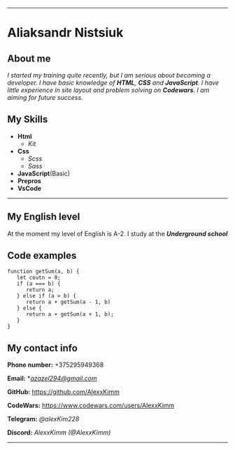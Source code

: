 ***
# Aliaksandr Nistsiuk


## About me

*I started my training quite recently, but I am serious about becoming a developer. I have basic knowledge of **HTML**, **CSS** and **JavaScript**. I have little experience in site layout and problem solving on **Codewars**. I am aiming for future success.*


## My Skills

* **Html**
    + *Kit*
* **Css**
    + *Scss*
    + *Sass*
* **JavaScript**(Basic)
* **Prepros**
* **VsCode**
***


## My English level

At the moment my level of English is A-2. I study at the ***Underground school***


## Code examples

```
function getSum(a, b) {
   let coutn = 0;
   if (a === b) {
      return a;
   } else if (a > b) {
      return a + getSum(a - 1, b)
   } else {
      return a + getSum(a + 1, b);
   }
}
```


## My contact info

**Phone number:** +375295949368


**Email:** **azazel294@gmail.com*


**GitHub:** https://github.com/AlexxKimm


**CodeWars:** https://www.codewars.com/users/AlexxKimm


**Telegram:** *@alexKim228*


**Discord:** *AlexxKimm (@AlexxKimm)*
***